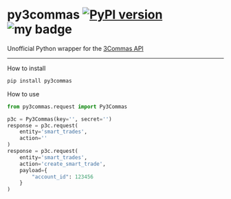 # py3commas [![PyPI version](https://badge.fury.io/py/py3commas.svg)](https://badge.fury.io/py/py3commas) ![my badge](https://action-badges.now.sh/cichys/py3commas)

Unofficial Python wrapper for the [3Commas API](https://github.com/3commas-io/3commas-official-api-docs)

***

How to install 

```bash
pip install py3commas
```

How to use

```python
from py3commas.request import Py3Commas

p3c = Py3Commas(key='', secret='')
response = p3c.request(
    entity='smart_trades',
    action=''
)
response = p3c.request(
    entity='smart_trades', 
    action='create_smart_trade', 
    payload={
        "account_id": 123456
    }
)
```